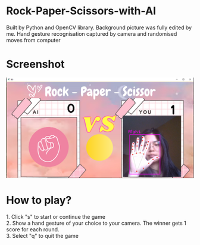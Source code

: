 # Rock-Paper-Scissors-with-AI
Built by Python and OpenCV library. Background picture was fully edited by me. Hand gesture recognisation captured by camera and randomised moves from computer

<h1>Screenshot</h1>
<p>
    <img src="https://github.com/lifoongchan/Rock-Paper-Scissors-with-AI/blob/main/Screenshot%20Rock%20Paper%20Scissors/Rock%20Paper%20Scissor%20AI.PNG?raw=true" />
</p>

<h1>How to play?</h1>
<p>
1. Click "s" to start or continue the game
<br> 
2. Show a hand gesture of your choice to your camera. The winner gets 1 score for each round.
<br>
3. Select "q" to quit the game
</p>
